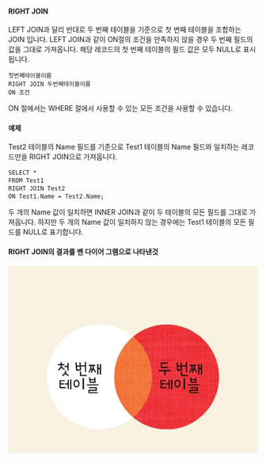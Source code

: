 #### RIGHT JOIN
LEFT JOIN과 달리 반대로 두 번째 테이블을 기준으로 첫 번째 테이블을 조합하는 JOIN 입니다.
LEFT JOIN과 같이 ON절의 조건을 만족하지 않을 경우 두 번째 필드의 값을 그대로 가져옵니다. 해당 레코드의 첫 번째 테이블의 필드 값은 모두 NULL로 표시 됩니다.

```
첫번째테이블이름
RIGHT JOIN 두번째테이블이름
ON 조건
```
ON 절에서는 WHERE 절에서 사용할 수 있는 모든 조건을 사용할 수 있습니다.

#### 예제
Test2 테이블의 Name 필드를 기준으로 Test1 테이블의 Name 필드와 일치하는 레코드만을 RIGHT JOIN으로 가져옵니다.

```
SELECT *
FROM Test1
RIGHT JOIN Test2
ON Test1.Name = Test2.Name;
```
두 개의 Name 값이 일치하면 INNER JOIN과 같이 두 테이블의 모든 필드를 그대로 가져옵니다.
하지만 두 개의 Name 값이 일치하지 않는 경우에는 Test1 테이블의 모든 필드를 NULL로 표기합니다.

#### RIGHT JOIN의 결과를 벤 다이어 그램으로 나타낸것

![RIGHTJOIN](./img/3.jpg)